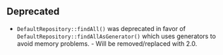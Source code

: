 ## Deprecated

* `DefaultRepository::findAll()` was deprecated in favor of `DefaultRepository::findAllAsGenerator()` which uses generators to avoid memory problems. - Will be removed/replaced with 2.0.